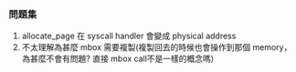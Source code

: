 ### 問題集
1. allocate_page 在 syscall handler 會變成 physical address
2. 不太理解為甚麼 mbox 需要複製(複製回去的時候也會操作到那個 memory，為甚麼不會有問題? 直接 mbox call不是一樣的概念嗎)